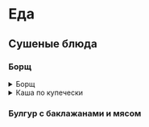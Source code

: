 # Еда

## Сушеные блюда

### Борщ

<details>
  <summary>Борщ</summary>


Из расчета 300 г

| Ингредиент | кол-во, г | % усушки | Сухое, г |
|------------|-----------|----------|----------|
| Вода       | 160       |          | 275      |
| Мясо       | 30        | 30%      | 9        |
| Картофель  | 35        | 15%      | 5,25     |
| Свекла     | 35        | 15%      | 5,25     |
| Лук        | 15        | 15%      | 2,25     |
| Морковь    | 10        | 15%      | 1,5      |
| Томаты     | 10        | 12%      | 1,2      |
|            |           | Итого:   | 24,45    |

</details>

<details>
  <summary>Каша по купечески</summary>

варим в 500 г воды с добавлением столовой ложки топлёного или растительного масла сухую морковно-луковую зажарку, мясо, тушим всё минут 10.
Добавляем гречку 250 г.
Пока гречка варится, смешиваем в кружке заправку: растолчённый курт (полкружки) 
или сметану заливаем тёплой водой и вмешиваем туда же столовую ложку сухой или разведённой горчицы,
добавляем немного масла. Очень тщательно перемешиваем, чтобы не было комочков.
Туда же засыпаем травки и молотый перец.
Осторожно вливаем густую заправку в мясоовощную смесь и только сейчас солим, осторожно пробуя.
Учтите, что мясные сублиматы и тушёнка уже имеют в составе соль, не пересолите!

</details>

### Булгур с баклажанами и мясом

